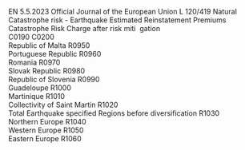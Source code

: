 EN  5.5.2023 Official Journal of the European Union L 120/419
 Natural Catastrophe risk - Earthquake  Estimated 
Reinstatement 
Premiums  Catastrophe 
Risk Charge 
after risk miti ­
gation  
C0190  C0200  
Republic of Malta  R0950  
Portuguese Republic  R0960  
Romania  R0970  
Slovak Republic  R0980  
Republic of Slovenia  R0990  
Guadeloupe  R1000  
Martinique  R1010  
Collectivity of Saint Martin  R1020  
Total Earthquake specified Regions before 
diversification  R1030  
Northern Europe  R1040  
Western Europe  R1050  
Eastern Europe  R1060